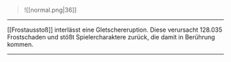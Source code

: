 > ![[normal.png|36]]

***

[[Frostausstoß]] interlässt eine Gletschereruption. Diese verursacht 128.035 Frostschaden und stößt Spielercharaktere zurück, die damit in Berührung kommen.

***